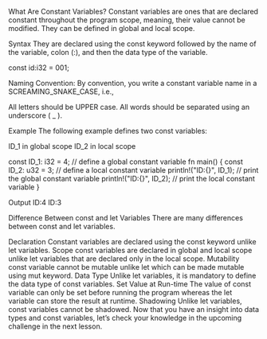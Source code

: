 What Are Constant Variables?
Constant variables are ones that are declared constant throughout the program scope, meaning, their value cannot be modified. They can be defined in global and local scope.

Syntax
They are declared using the const keyword followed by the name of the variable, colon (:), and then the data type of the variable.

const id:i32 = 001;

Naming Convention: By convention, you write a constant variable name in a SCREAMING_SNAKE_CASE, i.e.,

All letters should be UPPER case.
All words should be separated using an underscore ( _ ).

Example
The following example defines two const variables:

ID_1 in global scope
ID_2 in local scope

const ID_1: i32 = 4; // define a global constant variable
fn main() {
    const ID_2: u32 = 3; // define a local constant variable
    println!("ID:{}", ID_1); // print the global constant variable
    println!("ID:{}", ID_2); // print the local constant variable
}

Output
ID:4
ID:3


Difference Between const and let Variables
There are many differences between const and let variables.

Declaration
Constant variables are declared using the const keyword unlike let variables.
Scope
const variables are declared in global and local scope unlike let variables that are declared only in the local scope.
Mutability
const variable cannot be mutable unlike let which can be made mutable using mut keyword.
Data Type
Unlike let variables, it is mandatory to define the data type of const variables.
Set Value at Run-time
The value of const variable can only be set before running the program whereas the let variable can store the result at runtime.
Shadowing
Unlike let variables, const variables cannot be shadowed.
Now that you have an insight into data types and const variables, let’s check your knowledge in the upcoming challenge in the next lesson.
